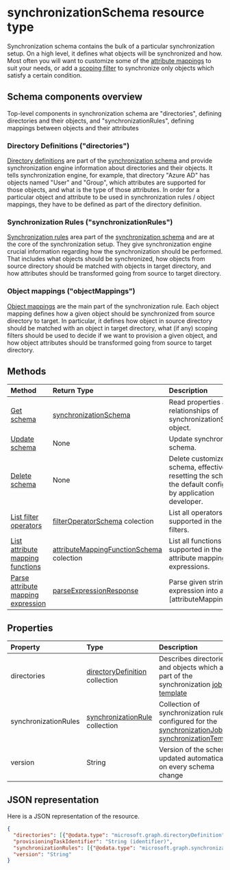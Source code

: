 # synchronizationSchema resource type

Synchronization schema contains the bulk of a particular synchronization setup. On a high level, it defines what objects will be synchronized and how. Most often you will want to customize some of the  [attribute mappings](synchronization_attributemapping.md) to suit your needs, or add a [scoping filter](synchronization_filter.md) to synchronize only objects which satisfy a certain condition.

## Schema components overview

Top-level components in synchronization schema are "directories", defining directories and their objects, and "synchronizationRules", defining mappings between objects and their attributes

### Directory Definitions ("directories")

[Directory definitions](synchronization_directoryDefinition.md) are part of the [synchronization schema](synchronization_schema.md) and provide synchronization engine information about directories and their objects. It tells synchronization engine, for example, that directory "Azure AD" has objects named "User" and "Group", which attributes are supported for those objects, and what is the type of those attributes. In order for a particular object and attribute to be used in synchronization rules / object mappings, they have to be defined as part of the directory definition.

### Synchronization Rules ("synchronizationRules")

[Synchronization rules](synchronization_rule.md) area part of the [synchronization schema](synchronization_schema.md) and are at the core of the synchronization setup. They give synchronization engine crucial information regarding how the synchronization should be performed. That includes what objects should be synchronized, how objects from source directory should be matched with objects in target directory, and how attributes should be transformed going from source to target directory. 

### Object mappings ("objectMappings")

[Object mappings](synchronization_objectMapping.md) are the main part of the synchronization rule. Each object mapping defines how a given object should be synchronized from source directory to target. In particular, it defines how object in source directory should be matched with an object in target directory, what (if any) scoping filters should be used to decide if we want to provision a given object, and how object attributes should be transformed going from source to target directory.

## Methods

| Method        | Return Type               | Description                  |
|:--------------|:--------------------------|:-----------------------------|
|[Get schema](../api/synchronization_schema_get.md)    |[synchronizationSchema](synchronization_schema.md)   |Read properties and relationships of synchronizationSchema object.|
|[Update schema](../api/synchronization_schema_put.md)    |None   |Update synchronization schema. |
|[Delete schema](../api/synchronization_schema_delete.md)    |None   |Delete customized  schema, effectively resetting the schema to the default configured by application developer. |
|[List filter operators](../api/synchronization_schema_filteroperators_get.md)    |[filterOperatorSchema](../resources/synchronization_filteroperatorschema.md) colection   |List all operators supported in the scoping filters. |
|[List attribute mapping functions](../api/synchronization_schema_functions_get.md)    |[attributeMappingFunctionSchema](../resources/synchronization_attributemappingfunctionschema.md) colection   |List all functions supported in the attribute mapping expressions. |
|[Parse attribute mapping expression](../api/synchronizationschema_parseexpression.md)|[parseExpressionResponse](parseexpressionresponse.md)|Parse given string expression into an [attributeMappingSource|(../resources/synchronization_attributemappingsource.md) object.|


## Properties

| Property      | Type      | Description    |
|:--------------|:----------|:---------------|
|directories            |[directoryDefinition](synchronization_directorydefinition.md) collection   |Describes directories and objects which are part of the synchronization [job](synchronization_job.md) or [template](synchronization_template.md) |
|synchronizationRules   |[synchronizationRule](synchronization_rule.md) collection   |Collection of synchronization rules configured for the [synchronizationJob](synchronization_job.md) or [synchronizationTemplate](synchronization_template.md) |
|version                |String                             |Version of the schema, updated automatically on every schema change|


## JSON representation

Here is a JSON representation of the resource.

<!-- {
  "blockType": "resource",
  "optionalProperties": [

  ],
  "@odata.type": "microsoft.graph.synchronizationSchema"
}-->

```json
{
  "directories": [{"@odata.type": "microsoft.graph.directoryDefinition"}],
  "provisioningTaskIdentifier": "String (identifier)",
  "synchronizationRules": [{"@odata.type": "microsoft.graph.synchronizationRule"}],
  "version": "String"
}
```

<!-- uuid: 8fcb5dbc-d5aa-4681-8e31-b001d5168d79
2015-10-25 14:57:30 UTC -->
<!-- {
  "type": "#page.annotation",
  "description": "synchronizationSchema resource",
  "keywords": "",
  "section": "documentation",
  "tocPath": ""
}-->
